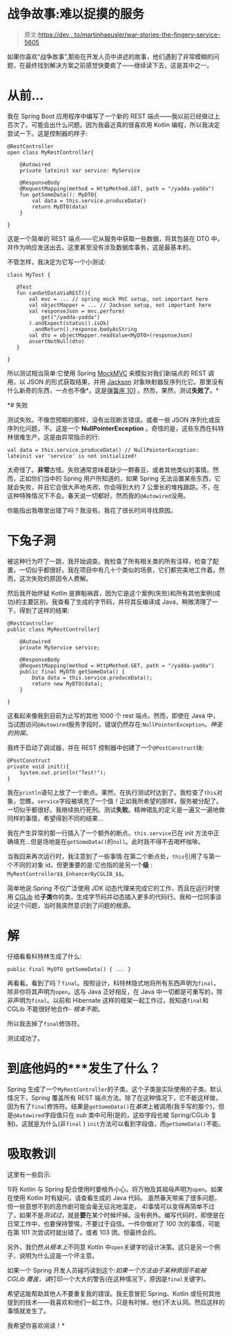 # 战争故事:难以捉摸的服务

> 原文:[https://dev . to/martinhaeusler/war-stories-the-fingery-service-5605](https://dev.to/martinhaeusler/war-stories-the-elusive-service-5605)

如果你喜欢“战争故事”,那些在开发人员中讲述的故事，他们遇到了非常模糊的问题，在最终找到解决方案之前感觉快要疯了——继续读下去，这是其中之一。

# [](#once-upon-a-time)从前...

我在 Spring Boot 应用程序中编写了一个新的 REST 端点——我以前已经做过上百次了。可能会出什么问题。因为我最近真的很喜欢用 Kotlin 编程，所以我决定尝试一下。这是控制器的样子:

```
@RestController
open class MyRestController{

    @Autowired
    private lateinit var service: MyService

    @ResponseBody
    @RequestMapping(method = HttpMethod.GET, path = "/yadda-yadda")
    fun getSomeData(): MyDTO{
        val data = this.service.produceData()
        return MyDTO(data)
    }

} 
```

这是一个简单的 REST 端点——它从服务中获取一些数据，将其包装在 DTO 中，并作为响应发送出去。这里甚至没有涉及数据库事务，这是最基本的。

不管怎样，我决定为它写一个小测试:

```
class MyTest {

   @Test
   fun canGetDataViaREST(){
       val mvc = ... // spring mock MVC setup, not important here
       val objectMapper = ... // Jackson setup, not important here
       val responseJson = mvc.perform(
           get("/yadda-yadda")
       ).andExpect(status().isOk)
        .andReturn().response.bodyAsString
       val dto = objectMapper.readValue<MyDTO>(responseJson)
       assertNotNull(dto)
   }

} 
```

所以测试相当简单:它使用 Spring [MockMVC](https://spring.io/guides/gs/testing-web/) 来模拟对我们新端点的 REST 调用，以 JSON 的形式获取结果，并用 [Jackson](https://github.com/FasterXML/jackson) 对象映射器反序列化它。那里没有什么新奇的东西，一点也不像*。这是[弹簧座 101](https://dev.to/martinhaeusler/java-enterprise-101-building-a-rest-server-with-spring-boot-m7k) 。然而，果然，测试**失败了**。*

 *# [](#the-failure)失败

测试失败。不像您预期的那样，没有出现断言错误。或者一些 JSON 序列化或反序列化问题，不。这是一个 **NullPointerException** 。奇怪的是，这些东西在科特林很难生产。这是由异常指示的行:

```
val data = this.service.produceData() // NullPointerException: lateinit var 'service' is not initialized! 
```

太奇怪了。**非常**古怪。失败通常意味着缺少一颗春豆，或者其他类似的事情。然而，正如你们当中的 Spring 用户所知道的，如果 Spring 无法设置某些东西，它就会失败，并且它会很大声地*失败*，你会得到大约 7 公里长的堆栈跟踪。不，在这种特殊情况下不会。春天说一切都好。然而我的`@Autowired`没用。

你能指出我哪里出错了吗？我没有。我花了很长时间寻找原因。

# [](#down-the-rabbit-hole)下兔子洞

被这种行为吓了一跳，我开始调查。我检查了所有相关类的所有注释，检查了配置，一切似乎都很好。我在项目中有几十个类似的场景，它们都完美地工作着。然而，这次失败的原因令人费解。

然后我开始怀疑 Kotlin 是罪魁祸首，因为它是这个案例(失败)和所有其他案例(成功)的主要区别。我查看了生成的字节码，并将其反编译成 Java，稍微清理了一下，得到了这样的结果:

```
@RestController
public class MyRestController{

    @Autowired
    private MyService service;

    @ResponseBody
    @RequestMapping(method = HttpMethod.GET, path = "/yadda-yadda")
    public final MyDTO getSomeData() {
        Data data = this.service.produceData();
        return new MyDTO(data);
    }

} 
```

这看起来像我到目前为止写的其他 1000 个 rest 端点。然而，即使在 Java 中，当试图访问`@Autowired`服务字段时，错误仍然存在:`NullPointerException`。*神圣的狗屎。*

我终于启动了调试器，并在 REST 控制器中创建了一个`@PostConstruct`块:

```
@PostConstruct
private void init(){
    System.out.println("Test!");
} 
```

我在`println`语句上放了一个断点。果然，在执行测试时达到了。我检查了`this`对象，您瞧，`service`字段被填充了一个值！正如我所希望的那样，服务被分配了。一切似乎都很好。我继续执行死刑。测试**失败**。精神错乱的定义是一遍又一遍地做同样的事情，希望得到不同的结果...

我在产生异常的那一行插入了一个额外的断点。`this.service`已在 init 方法中正确填充...但是场地是在`getSomeData()`的`null`。此时我不得不去喝杯咖啡。

当我回来再次运行时，我注意到了一些事情:在第二个断点处，`this`引用了与第一个不同的对象 id。但更重要的是:它也指的是另一个**级** : `MyRestController$$_EnhancerByCGLIB_$$`。

简单地说:Spring 不仅广泛使用 JDK 动态代理来完成它的工作，而且在运行时使用 [CGLib](https://github.com/cglib/cglib) 给**子类**你的类，生成字节码并动态插入更多的代码行。我和一位同事谈论这个问题，当时我突然意识到了问题的根源。

# [](#the-solution)解

仔细看看科特林生成了什么:

```
public final MyDTO getSomeData() { ... } 
```

再看看。看到了吗？`final`。按照设计，科特林隐式地将所有东西声明为`final`，除非你将其声明为`open`。这与 Java 正好相反，在 Java 中一切都是可重写的，除非声明为`final`。以前和 Hibernate 这样的框架一起工作过，我知道`final`和 CGLib 不能很好地合作- *根本不能*。

所以我去掉了`final`修饰符。

测试成功了。

# [](#what-the-f-happened)到底他妈的***发生了什么？

Spring 生成了一个`MyRestController`的子类。这个子类是实际使用的子类。默认情况下，Spring 覆盖所有 REST 端点方法。除了在这种情况下，它不能这样做，因为有了`final`修饰符。结果是`getSomeData()`在*基类*上被调用(我手写的那个)，但是`@Autowired`字段值只在 *sub* 类中可用(是的，这些字段也被 Spring/CGLib 复制)。这就是为什么(非`final` ) `init`方法可以看到字段值，而`getSomeData()`不能。

# [](#lessons-learned)吸取教训

这里有一些启示:

1)将 Kotlin 与 Spring 配合使用时要格外小心。将万物及其祖母声明为`open`。如果在使用 Kotlin 时有疑问，请查看生成的 Java 代码。
虽然春天带来了很多问题，但一些意想不到的恶作剧可能会毫无征兆地溜走。
4)事情可以变得再简单不过了，如果不是*测试过*，就是**要**在某个时候坏掉。没有例外。编写代码时，即使是在日常工作中，也要保持警惕，不要过于自信。一件你做对了 100 次的事情，可能在第 101 次尝试时就出错了。或者 103 团。但最终会的。

另外，我仍然*从根本上*不同意 Kotlin 中`open`关键字的设计决策。这只是另一个例子，说明为什么这是一个坏主意。

如果一个 Spring 开发人员碰巧读到这个:*如果一个方法由于某种原因不能被 CGLib 覆盖，请*打印一个大大的警告(在这种情况下，原因是`final`关键字)。

希望这能帮助其他人不要重复我的错误。我无意冒犯 Spring、Kotlin 或任何其他提到的技术——我喜欢和他们一起工作。只是有时候，他们不太认同。然后这样的事情就发生了。

我希望你喜欢阅读！*